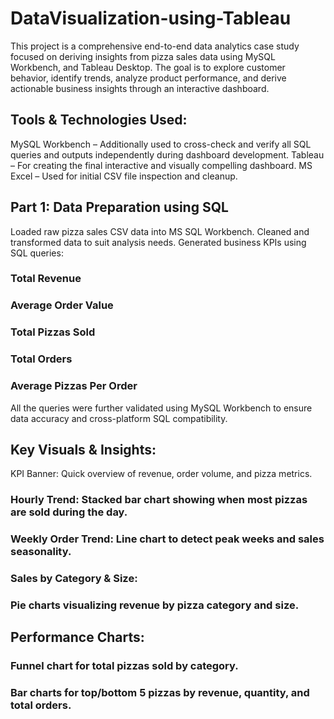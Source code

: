 # DataVisualization-using-Tableau
This project is a comprehensive end-to-end data analytics case study focused on deriving insights from pizza sales data using  MySQL Workbench, and Tableau Desktop. The goal is to explore customer behavior, identify trends, analyze product performance, and derive actionable business insights through an interactive dashboard.
## Tools & Technologies Used:

MySQL Workbench – Additionally used to cross-check and verify all SQL queries and outputs independently during dashboard development.
Tableau – For creating the final interactive and visually compelling dashboard.
MS Excel  – Used for initial CSV file inspection and cleanup.
## Part 1: Data Preparation using SQL
Loaded raw pizza sales CSV data into MS SQL Workbench.
Cleaned and transformed data to suit analysis needs.
Generated business KPIs using SQL queries:
### Total Revenue
### Average Order Value
### Total Pizzas Sold
### Total Orders
### Average Pizzas Per Order
All the queries were further validated using MySQL Workbench to ensure data accuracy and cross-platform SQL compatibility.
## Key Visuals & Insights:
KPI Banner: Quick overview of revenue, order volume, and pizza metrics. <br>
### Hourly Trend: Stacked bar chart showing when most pizzas are sold during the day.
### Weekly Order Trend: Line chart to detect peak weeks and sales seasonality.
### Sales by Category & Size:
### Pie charts visualizing revenue by pizza category and size.

## Performance Charts:
### Funnel chart for total pizzas sold by category.
### Bar charts for top/bottom 5 pizzas by revenue, quantity, and total orders.
